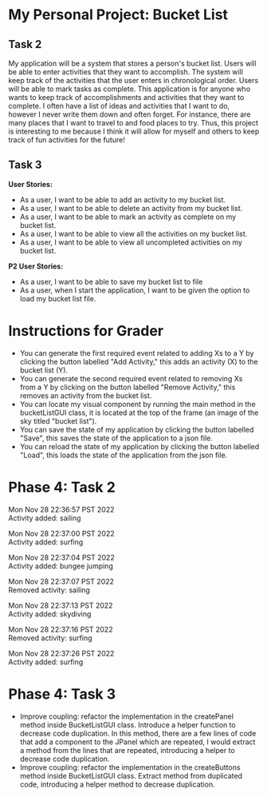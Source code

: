 # My Personal Project: Bucket List

## Task 2

My application will be a system that stores a person's bucket list. Users will be able
to enter activities that they want to accomplish. The system will keep track 
of the activities that the user enters in chronological order. Users will be able to
mark tasks as complete. This application 
is for anyone who wants to keep track of accomplishments and activities that they want to complete.
I often have a list of ideas and activities that I want to do, however I never write them down and
often forget. For instance, there are many places that I want to travel to and food places to try. 
Thus, this project is interesting to me because I think it will allow for myself and others to 
keep track of fun activities for the future!


## Task 3

**User Stories:**
- As a user, I want to be able to add an activity to my bucket list.
- As a user, I want to be able to delete an activity from my bucket list.
- As a user, I want to be able to mark an activity as complete on my bucket list.
- As a user, I want to be able to view all the activities on my bucket list.
- As a user, I want to be able to view all uncompleted activities on my bucket list.

**P2 User Stories:**
- As a user, I want to be able to save my bucket list to file
- As a user, when I start the application, I want to be given the option to load my bucket list file.

# Instructions for Grader

- You can generate the first required event related to adding Xs to a Y by clicking the button labelled "Add Activity," 
this adds an activity (X) to the bucket list (Y).
- You can generate the second required event related to removing Xs from a Y by clicking on the button labelled "Remove Activity," 
this removes an activity from the bucket list.
- You can locate my visual component by running the main method in the bucketListGUI class, it is located at the top of the frame (an image of the sky titled "bucket list").
- You can save the state of my application by clicking the button labelled "Save", this saves the state of the application to a json file.
- You can reload the state of my application by clicking the button labelled "Load", this loads the state of the application from the json file.

# Phase 4: Task 2

Mon Nov 28 22:36:57 PST 2022\
Activity added: sailing

Mon Nov 28 22:37:00 PST 2022\
Activity added: surfing

Mon Nov 28 22:37:04 PST 2022\
Activity added: bungee jumping

Mon Nov 28 22:37:07 PST 2022\
Removed activity: sailing

Mon Nov 28 22:37:13 PST 2022\
Activity added: skydiving

Mon Nov 28 22:37:16 PST 2022\
Removed activity: surfing

Mon Nov 28 22:37:26 PST 2022\
Activity added: surfing

# Phase 4: Task 3
- Improve coupling: refactor the implementation in the createPanel method inside BucketListGUI class. Introduce a helper function to decrease code duplication.
In this method, there are a few lines of code that add a component to the JPanel which are repeated, I would extract a method from the lines that are repeated, introducing a helper
to decrease code duplication.
- Improve coupling: refactor the implementation in the createButtons method inside BucketListGUI class. Extract method from duplicated code, introducing
a helper method to decrease duplication.